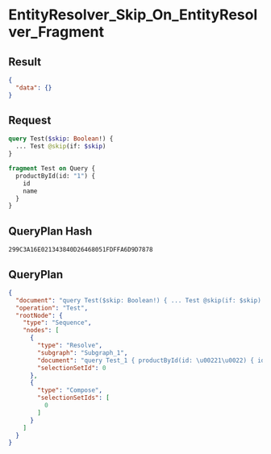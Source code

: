 # EntityResolver_Skip_On_EntityResolver_Fragment

## Result

```json
{
  "data": {}
}
```

## Request

```graphql
query Test($skip: Boolean!) {
  ... Test @skip(if: $skip)
}

fragment Test on Query {
  productById(id: "1") {
    id
    name
  }
}
```

## QueryPlan Hash

```text
299C3A16E021343840D26468051FDFFA6D9D7878
```

## QueryPlan

```json
{
  "document": "query Test($skip: Boolean!) { ... Test @skip(if: $skip) } fragment Test on Query { productById(id: \u00221\u0022) { id name } }",
  "operation": "Test",
  "rootNode": {
    "type": "Sequence",
    "nodes": [
      {
        "type": "Resolve",
        "subgraph": "Subgraph_1",
        "document": "query Test_1 { productById(id: \u00221\u0022) { id name } }",
        "selectionSetId": 0
      },
      {
        "type": "Compose",
        "selectionSetIds": [
          0
        ]
      }
    ]
  }
}
```

